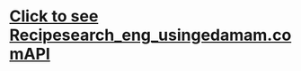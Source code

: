 # [Click to see Recipesearch_eng_usingedamam.comAPI](https://madhumita-mondal.github.io/Recipesearch_eng_usingedamam.comAPI/)
